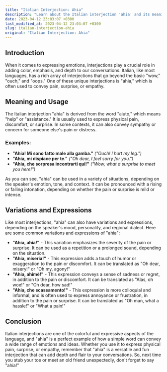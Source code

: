 ```yaml
---
title: "Italian Interjection: Ahia"
description: "Learn about the Italian interjection 'ahia' and its meanings, usage, and variations."
date: 2023-04-12 23:03:07 +0300
last_modified_at: 2023-04-12 23:03:07 +0300
slug: italian-interjection-ahia
original: "Italian Interjection: Ahia"
---
```

## Introduction
When it comes to expressing emotions, interjections play a crucial role in adding color, emphasis, and depth to our conversations. Italian, like most languages, has a rich array of interjections that go beyond the basic "wow," "ouch," and "oops." One of these unique interjections is "ahia," which is often used to convey pain, surprise, or empathy.

## Meaning and Usage
The Italian interjection "ahia" is derived from the word "aiuto," which means "help" or "assistance." It is usually used to express physical pain, discomfort, or surprise. In some contexts, it can also convey sympathy or concern for someone else's pain or distress.

### Examples:
- **"Ahia! Mi sono fatto male alla gamba."** *("Ouch! I hurt my leg.")*
- **"Ahia, mi dispiace per te."** *("Oh dear, I feel sorry for you.")*
- **"Ahia, che sorpresa incontrarti qui!"** *("Wow, what a surprise to meet you here!")*

As you can see, "ahia" can be used in a variety of situations, depending on the speaker's emotion, tone, and context. It can be pronounced with a rising or falling intonation, depending on whether the pain or surprise is mild or intense.

## Variations and Expressions
Like most interjections, "ahia" can also have variations and expressions, depending on the speaker's mood, personality, and regional dialect. Here are some common variations and expressions of "ahia":

- **"Ahia, ahia!"** - This variation emphasizes the severity of the pain or surprise. It can be used as a repetition or a prolonged sound, depending on the situation.
- **"Ahia, miseria!"** - This expression adds a touch of humor or exaggeration to the pain or discomfort. It can be translated as "Oh dear, misery!" or "Oh my, agony!"
- **"Ahia, ahimè!"** - This expression conveys a sense of sadness or regret, in addition to the pain or discomfort. It can be translated as "Alas, oh woe!" or "Oh dear, how sad!"
- **"Ahia, che scassamento!"** - This expression is more colloquial and informal, and is often used to express annoyance or frustration, in addition to the pain or surprise. It can be translated as "Oh man, what a hassle!" or "What a pain!"

## Conclusion
Italian interjections are one of the colorful and expressive aspects of the language, and "ahia" is a perfect example of how a simple word can convey a wide range of emotions and ideas. Whether you use it to express physical pain, surprise, or empathy, remember that "ahia" is a versatile and fun interjection that can add depth and flair to your conversations. So, next time you stub your toe or meet an old friend unexpectedly, don't forget to say "ahia!"